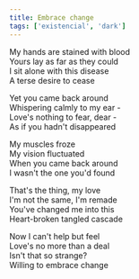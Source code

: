 ```yaml
---
title: Embrace change
tags: ['existencial', 'dark']
---
```


My hands are stained with blood  
Yours lay as far as they could  
I sit alone with this disease  
A terse desire to cease  

Yet you came back around  
Whispering calmly to my ear -  
Love's nothing to fear, dear -  
As if you hadn't disappeared  

My muscles froze  
My vision fluctuated  
When you came back around  
I wasn't the one you'd found  

That's the thing, my love  
I'm not the same, I'm remade  
You've changed me into this  
Heart-broken tangled cascade  

Now I can't help but feel  
Love's no more than a deal  
Isn't that so strange?  
Willing to embrace change  
